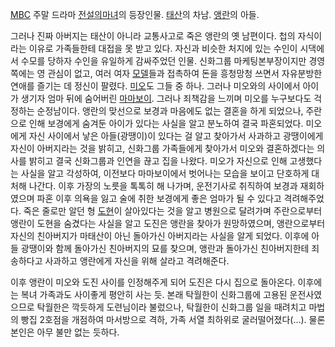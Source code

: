 [MBC](MBC.md) 주말 드라마 [전설의마녀](%EC%A0%84%EC%84%A4%EC%9D%98%20%EB%A7%88%EB%85%80.md)의 등장인물.
[태산](%EB%A7%88%ED%83%9C%EC%82%B0.md)의 차남.
[앵란](%EC%B0%A8%EC%95%B5%EB%9E%80.md)의 아들.

그러나 진짜 아버지는 태산이 아니라 교통사고로 죽은 앵란의 옛 남편이다. 첩의 자식이라는 이유로 가족들한테 대접을 못 받고 있다. 자신과
비슷한 처지에 있는 수인이 시댁에서 수모를 당하자 수인을 유일하게 감싸주었던 인물. 신화그룹 마케팅본부장이지만 경영 쪽에는 영 관심이 없고,
여러 여자 [모델](%EB%AA%A8%EB%8D%B8.md)들과 접촉하여 돈을 흥청망청 쓰면서 자유분방한 연애를 즐기는 데 정신이
팔렸다. [미오](%EC%84%9C%EB%AF%B8%EC%98%A4.md)도 그들 중 하나. 그러나 미오와의 사이에서 아이가 생기자
엄마 뒤에 숨어버린 [마마보이](%EB%A7%88%EB%A7%88%EB%B3%B4%EC%9D%B4.md). 그러나 죄책감을 느끼며
미오를 누구보다도 걱정하는 순정남이다. 앵란의 맞선으로 보경과 마음에도 없는 결혼을 하게 되었으나, 주란으로 인해 보경에게 숨겨둔 아이가
있다는 사실을 알고 분노하여 결국 파혼되었다. 미오에게 자신 사이에서 낳은 아들(광땡이)이 있다는 걸 알고 찾아가서 사과하고 광땡이에게
자신이 아버지라는 것을 밝히고, 신화그룹 가족들에게 찾아가서 미오와 결혼하겠다는 의사를 밝히고 결국 신화그룹과 인연을 끊고 집을 나왔다.
미오가 자신으로 인해 고생했다는 사실을 알고 각성하여, 이전보다 마마보이에서 벗어나는 모습을 보이고 단호하게 대처해 나간다. 이후 가장의
노릇을 톡톡히 해 나가며, 운전기사로 취직하여 보경과 재회하였으며 파혼 이후 의욕을 잃고 술에 취한 보경에게 좋은 엄마가 될 수 있다고
격려해주었다. 죽은 줄로만 알던 형 [도현](%EB%A7%88%EB%8F%84%ED%98%84.md)이 살아있다는 것을 알고 병원으로
달려가며 주란으로부터 앵란이 도현을 숨겼다는 사실을 알고 도진은 앵란을 찾아가 원망하였으며, 앵란으로부터 자신의 친아버지가 마태산이 아닌
돌아가신 아버지라는 사실을 알게 되었다. 이후에 아들 광땡이와 함께 돌아가신 친아버지의 묘를 찾으며, 앵란과 돌아가신 친아버지한테 죄송하다고
사과하고 앵란에게 자신을 위해 살라고 격려해준다.

이후 앵란이 미오와 도진 사이를 인정해주게 되어 도진은 다시 집으로 돌아온다. 이후에는 복녀 가족과도 사이좋게 평안히 사는 듯. 본래
탁월한이 신화그룹에 고용된 운전사였으므로 탁월한은 깍듯하게 도련님이라 불렀으나, 탁월한이 신화그룹 일을 때려치고 마법의 빵집 2호점을
개점하여 마서방으로 격하, 가족 서열 최하위로 굴러떨어졌다(...). 물론 본인은 아무 불만 없는 듯하다.

